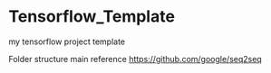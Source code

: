 # Tensorflow_Template
my tensorflow project template

Folder structure main reference https://github.com/google/seq2seq

